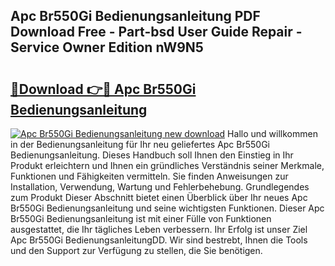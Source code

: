 ## Apc Br550Gi Bedienungsanleitung PDF Download Free - Part-bsd User Guide Repair - Service Owner Edition nW9N5

# <h2><a href="http://df3ktqu.blite.top/?on=Apc+Br550Gi+Bedienungsanleitung">🔗Download 👉🔴 Apc Br550Gi Bedienungsanleitung</a></h2>

[![Apc Br550Gi Bedienungsanleitung new download](https://i.imgur.com/lujVjoI.png)](http://df3ktqu.blite.top/?on=Apc+Br550Gi+Bedienungsanleitung)
Hallo und willkommen in der Bedienungsanleitung für Ihr neu geliefertes Apc Br550Gi Bedienungsanleitung. Dieses Handbuch soll Ihnen den Einstieg in Ihr Produkt erleichtern und Ihnen ein gründliches Verständnis seiner Merkmale, Funktionen und Fähigkeiten vermitteln. Sie finden Anweisungen zur Installation, Verwendung, Wartung und Fehlerbehebung. Grundlegendes zum Produkt Dieser Abschnitt bietet einen Überblick über Ihr neues Apc Br550Gi Bedienungsanleitung und seine wichtigsten Funktionen. Dieser Apc Br550Gi Bedienungsanleitung ist mit einer Fülle von Funktionen ausgestattet, die Ihr tägliches Leben verbessern. Ihr Erfolg ist unser Ziel Apc Br550Gi BedienungsanleitungDD. Wir sind bestrebt, Ihnen die Tools und den Support zur Verfügung zu stellen, die Sie benötigen.

